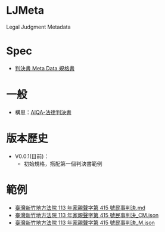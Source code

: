 # LJMeta
 Legal Judgment Metadata

# Spec
- [判決書 Meta Data 規格書](https://github.com/wuulong/LJMeta/blob/main/%E5%88%A4%E6%B1%BA%E6%9B%B8%20Meta%20Data%20%E8%A6%8F%E6%A0%BC%E6%9B%B8.md)

# 一般
- 構思：[AIQA-法律判決書](https://github.com/wuulong/LJMeta/blob/main/AIQA-%E6%B3%95%E5%BE%8B%E5%88%A4%E6%B1%BA%E6%9B%B8.md)

# 版本歷史
- V0.0.1(目前)：
	- 初始規格，搭配第一個判決書範例

# 範例
- [臺灣新竹地方法院 113 年家親聲字第 415 號民事判決.md](https://github.com/wuulong/LJMeta/blob/main/judgment/%E5%88%A4%E6%B1%BA%E6%9B%B8%20Meta%20Data%20%E8%A6%8F%E6%A0%BC%E6%9B%B8.md)
- [臺灣新竹地方法院 113 年家親聲字第 415 號民事判決_CM.json](https://github.com/wuulong/LJMeta/blob/main/judgment/%E8%87%BA%E7%81%A3%E6%96%B0%E7%AB%B9%E5%9C%B0%E6%96%B9%E6%B3%95%E9%99%A2%20113%20%E5%B9%B4%E5%AE%B6%E8%A6%AA%E8%81%B2%E5%AD%97%E7%AC%AC%20415%20%E8%99%9F%E6%B0%91%E4%BA%8B%E5%88%A4%E6%B1%BA_CM.json)
- [臺灣新竹地方法院 113 年家親聲字第 415 號民事判決_M.json](https://github.com/wuulong/LJMeta/blob/main/judgment/%E8%87%BA%E7%81%A3%E6%96%B0%E7%AB%B9%E5%9C%B0%E6%96%B9%E6%B3%95%E9%99%A2%20113%20%E5%B9%B4%E5%AE%B6%E8%A6%AA%E8%81%B2%E5%AD%97%E7%AC%AC%20415%20%E8%99%9F%E6%B0%91%E4%BA%8B%E5%88%A4%E6%B1%BA_M.json)

